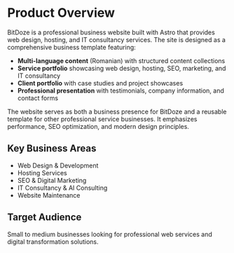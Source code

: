 # Product Overview

BitDoze is a professional business website built with Astro that provides web design, hosting, and IT consultancy services. The site is designed as a comprehensive business template featuring:

- **Multi-language content** (Romanian) with structured content collections
- **Service portfolio** showcasing web design, hosting, SEO, marketing, and IT consultancy
- **Client portfolio** with case studies and project showcases
- **Professional presentation** with testimonials, company information, and contact forms

The website serves as both a business presence for BitDoze and a reusable template for other professional service businesses. It emphasizes performance, SEO optimization, and modern design principles.

## Key Business Areas

- Web Design & Development
- Hosting Services
- SEO & Digital Marketing
- IT Consultancy & AI Consulting
- Website Maintenance

## Target Audience

Small to medium businesses looking for professional web services and digital transformation solutions.

